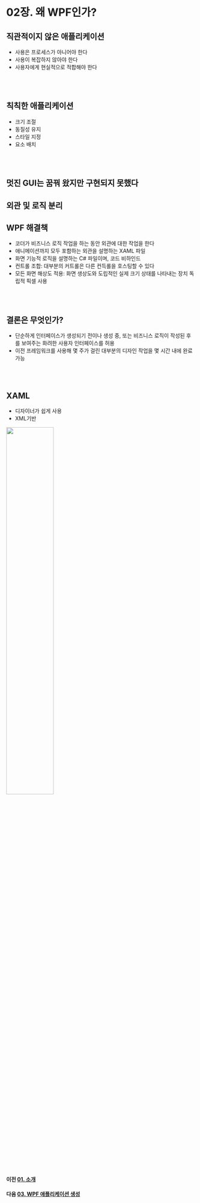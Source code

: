 # 02장. 왜 WPF인가?

## 직관적이지 않은 애플리케이션

* 사용은 프로세스가 아니어야 한다
* 사용이 복잡하지 않아야 한다
* 사용자에게 현실적으로 적합해야 한다

<br/>
<br/>

## 칙칙한 애플리케이션
* 크기 조절
* 동질성 유지
* 스타일 지정
* 요소 배치

<br/>
<br/>

## 멋진 GUI는 꿈꿔 왔지만 구현되지 못했다

## 외관 및 로직 분리

## WPF 해결책
* 코더가 비즈니스 로직 작업을 하는 동안 외관에 대한 작업을 한다
* 애니메이션까지 모두 포함하는 외관을 설명하는 XAML 파일
* 화면 기능적 로직을 설명하는 C# 파일이며, 코드 비하인드
* 컨트롤 조합: 대부분의 커트롤은 다른 컨득롤을 호스팅할 수 있다
* 모든 화면 해상도 적용: 화면 생상도와 도립적인 실제 크기 상태를 나타내는 장치 독립적 픽셀 사용

<br/>
<br/>

## 결론은 무엇인가?
* 단순하게 인터페이스가 생성되기 전이나 생성 중, 또는 비즈니스 로직이 작성된 후를 보여주는 화려한 사용자 인터페이스를 허용
* 이전 프레임워크를 사용해 몇 주가 걸린 대부분의 디자인 작업을 몇 시간 내에 완료 가능

<br/>
<br/>

## XAML
* 디자이너가 쉽게 사용
* XML기반  
<img src="https://user-images.githubusercontent.com/92307342/142409403-a221f2ec-7ce0-4c7e-8173-8793af11a2b0.png" width="50%">

<br/>
<br/>

#### 이전 [01. 소개](https://github.com/YearinKim/CSharp/tree/wpf_mvvm/01.%20WPF%20MVVM%20%EC%9D%BC%EC%A3%BC%EC%9D%BC%20%EB%A7%8C%EC%97%90%20%EB%B0%B0%EC%9A%B0%EA%B8%B0/01.%20%EC%86%8C%EA%B0%9C)
#### 다음 [03. WPF 애플리케이션 생성](https://github.com/YearinKim/CSharp/tree/wpf_mvvm/01.%20WPF%20MVVM%20%EC%9D%BC%EC%A3%BC%EC%9D%BC%20%EB%A7%8C%EC%97%90%20%EB%B0%B0%EC%9A%B0%EA%B8%B0/03.%20WPF%20%EC%95%A0%ED%94%8C%EB%A6%AC%EC%BC%80%EC%9D%B4%EC%85%98%20%EC%83%9D%EC%84%B1)
